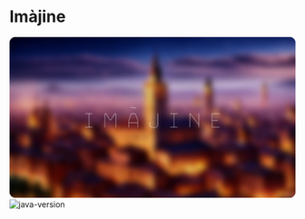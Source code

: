 # Imàjine

![alt text](resources/header.png)
![java-version](https://img.shields.io/badge/java%20version-21.0.5-b07219.svg)